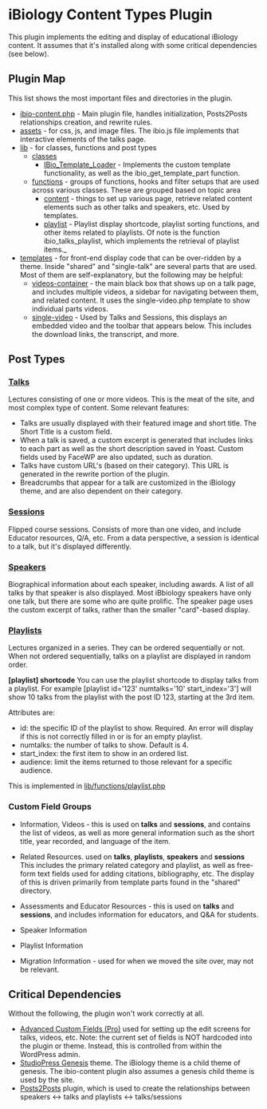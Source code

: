 # iBiology Content Types Plugin

This plugin implements the editing and display of educational iBiology content.  It assumes that it's installed along with some critical dependencies (see below).


## Plugin Map
This list shows the most important files and directories in the plugin.

* [ibio-content.php](ibio-content.php) - Main plugin file, handles initialization, Posts2Posts relationships creation, and rewrite rules.
* [assets](assets) - for css, js, and image files.  The ibio.js file implements that interactive elements of the talks page.
* [lib](lib) - for classes, functions and post types
  * [classes](lib/classes)
    * [IBio_Template_Loader](lib/classes/template_loader.php) - Implements the custom template functionality, as well as the ibio_get_template_part function.
  * [functions](lib/functions) - groups of functions, hooks and filter setups that are used across various classes.  These are grouped based on topic area
    * [content](lib/functions/content.php) - things to set up various page, retrieve related content elements such as other talks and speakers, etc.  Used by templates.
    * [playlist](lib/functions/playlist.php) - Playlist display shortcode, playlist sorting functions, and other items related to playlists. Of note is the function ibio_talks_playlist, which implements the retrieval of playlist items._
* [templates](templates) - for front-end display code that can be over-ridden by a theme.  Inside "shared" and "single-talk" are several parts that are used.  Most of them are self-explanatory, but the following may be helpful:
  * [videos-container](templates/single-talk/videos-container.php) - the main black box that shows up on a talk page, and includes multiple videos, a sidebar for navigating between them, and related content.  It uses the single-video.php template to show individual parts videos. 
  * [single-video](templates/shared/single-video.php) - Used by Talks and Sessions, this displays an embedded video and the toolbar that appears below.  This includes the download links, the transcript, and more. 


## Post Types

### [Talks](lib/post-types/talks.php)

Lectures consisting of one or more videos.  This is the meat of the site, and most complex type of content. Some relevant features:

+ Talks are usually displayed with their featured image and short title. The Short Title is a custom field.
+ When a talk is saved, a custom excerpt is generated that includes links to each part as well as the short description saved in Yoast.  Custom fields used by FaceWP are also updated, such as duration.
+ Talks have custom URL's (based on their category).  This URL is generated in the rewrite portion of the plugin.
+ Breadcrumbs that appear for a talk are customized in the iBiology theme, and are also dependent on their category.


### [Sessions](lib/post-types/course-session.php)

Flipped course sessions.  Consists of more than one video, and include Educator resources, Q/A, etc.  From a data perspective, a session is identical to a talk, but it's displayed differently.

### [Speakers](lib/post-types/speakers.php)

Biographical information about each speaker, including awards.  A list of all talks by that speaker is also displayed.  Most iBbiology speakers have only one talk, but there are some who are quite prolific.  The speaker page uses the custom excerpt of talks, rather than the smaller "card"-based display.

### [Playlists](lib/post-types/playlists.php)

Lectures organized in a series.  They can be ordered sequentially or not.  When not ordered sequentially, talks on a playlist are displayed in random order.

**[playlist] shortcode**
You can use the playlist shortcode to display talks from a playlist.  For example [playlist id='123' numtalks='10' start_index='3'] will show 10 talks from the playlist with the post ID 123, starting at the 3rd item.

Attributes are:
* id: the specific ID of the playlist to show.  Required.  An error will display if this is not correctly filled in or is for an empty playlist.
* numtalks: the number of talks to show.  Default is 4.
* start_index: the first item to show in an ordered list.
* audience: limit the items returned to those relevant for a specific audience.

This is implemented in [lib/functions/playlist.php](lib/functions/playlist.php)

### Custom Field Groups

* Information, Videos - this is used on **talks** and **sessions**, and contains the list of videos, as well as more general information such as the short title, year recorded, and language of the item.
* Related Resources. used on **talks**, **playlists**, **speakers** and **sessions** This includes the primary related category and playlist, as well as free-form text fields used for adding citations, bibliography, etc.  The display of this is driven primarily from template parts found in the "shared" directory. 
* Assessments and Educator Resources - this is used on **talks** and **sessions**, and includes information for educators, and Q&A for students.

* Speaker Information
* Playlist Information
* Migration Information - used for when we moved the site over, may not be relevant.

## Critical Dependencies
Without the following, the plugin won't work correctly at all.

+ [Advanced Custom Fields (Pro)](https://advancedcustomfields.com) used for setting up the edit screens for talks, videos, etc.  Note: the current set of fields is NOT hardcoded into the plugin or theme.  Instead, this is controlled from within the WordPress admin.
+ [StudioPress Genesis](https://my.studiopress.com/themes/genesis/) theme.  The iBiology theme is a child theme of genesis.  The ibio-content plugin also assumes a genesis child theme is used by the site.
+ [Posts2Posts](https://wordpress.org/plugins/posts-to-posts/) plugin, which is used to create the relationships between speakers <-> talks and playlists <-> talks/sessions



